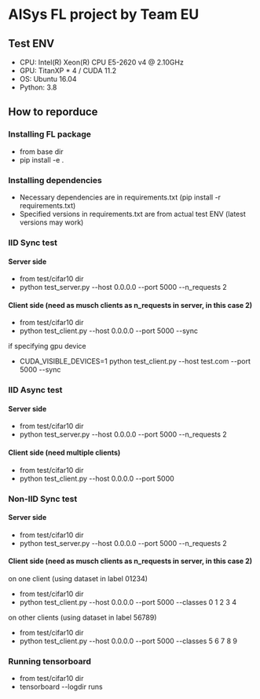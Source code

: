 # AISys FL project by Team EU

## Test ENV
* CPU: Intel(R) Xeon(R) CPU E5-2620 v4 @ 2.10GHz
* GPU: TitanXP * 4 / CUDA 11.2
* OS: Ubuntu 16.04
* Python: 3.8

## How to reporduce

### Installing FL package
* from base dir
* pip install -e .

### Installing dependencies
* Necessary dependencies are in requirements.txt (pip install -r requirements.txt)
* Specified versions in requirements.txt are from actual test ENV (latest versions may work)

### IID Sync test 
#### Server side
* from test/cifar10 dir
* python test_server.py --host 0.0.0.0 --port 5000 --n_requests 2

#### Client side (need as musch clients as n_requests in server, in this case 2)
* from test/cifar10 dir
* python test_client.py --host 0.0.0.0 --port 5000 --sync

if specifying gpu device
* CUDA_VISIBLE_DEVICES=1 python test_client.py --host test.com --port 5000 --sync

### IID Async test
#### Server side
* from test/cifar10 dir
* python test_server.py --host 0.0.0.0 --port 5000 --n_requests 2

#### Client side (need multiple clients)
* from test/cifar10 dir
* python test_client.py --host 0.0.0.0 --port 5000

### Non-IID Sync test
#### Server side
* from test/cifar10 dir
* python test_server.py --host 0.0.0.0 --port 5000 --n_requests 2

#### Client side (need as musch clients as n_requests in server, in this case 2)
on one client (using dataset in label 01234)
* from test/cifar10 dir
* python test_client.py --host 0.0.0.0 --port 5000 --classes 0 1 2 3 4

on other clients (using dataset in label 56789)
* from test/cifar10 dir
* python test_client.py --host 0.0.0.0 --port 5000 --classes 5 6 7 8 9

### Running tensorboard
* from test/cifar10 dir
* tensorboard --logdir runs
